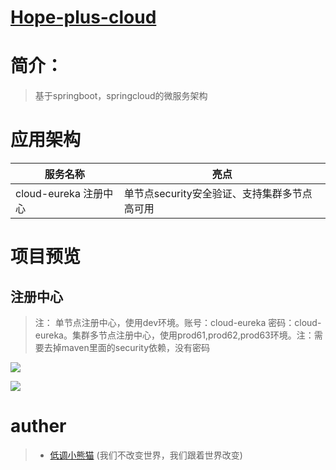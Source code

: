 # <a href="#">Hope-plus-cloud</a>

# 简介：

> 基于springboot，springcloud的微服务架构

# 应用架构

| 服务名称     | 亮点                      |    
| ---------- | ----------------------- |
| cloud-eureka 注册中心| 单节点security安全验证、支持集群多节点高可用 |      


# 项目预览

## 注册中心
> 注： 单节点注册中心，使用dev环境。账号：cloud-eureka 密码：cloud-eureka。集群多节点注册中心，使用prod61,prod62,prod63环境。注：需要去掉maven里面的security依赖，没有密码

![](https://i.loli.net/2019/04/18/5cb83cb4aa15f.png)

![](https://i.loli.net/2019/04/18/5cb83904c5ba2.png)

# auther 

>* [低调小熊猫](https://aodeng.cc) (我们不改变世界，我们跟着世界改变)




